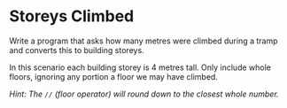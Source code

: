 # Storeys Climbed

Write a program that asks how many metres were climbed during a tramp and converts this to building storeys.

In this scenario each building storey is 4 metres tall. Only include whole floors, ignoring any portion a floor we may have climbed. 

*Hint: The `//` (floor operator) will round down to the closest whole number.*
